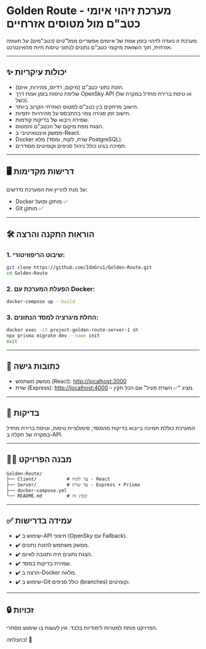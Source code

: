 # Golden Route - מערכת זיהוי איומי כטב"ם מול מטוסים אזרחיים

מערכת זו נועדה לזיהוי בזמן אמת של איומים אפשריים ממל"טים (כטב"מים) על תעופה אזרחית, תוך השוואת מיקומי כטב"ם נתונים לנתוני טיסות חיות מהאינטרנט.

---

## ✨ יכולות עיקריות

- הזנת נתוני כטב"ם (מיקום, רדיוס, מהירות, איום).
- שליפת טיסות בזמן אמת דרך OpenSky API (או טיסת ברירת מחדל במקרה של כשל).
- חישוב מרחקים בין כטב"ם למטוס האזרחי הקרוב ביותר.
- חישוב זמן סגירה צפוי בהתבסס על מהירויות יחסיות.
- שמירה וייבוא של בדיקות קודמות.
- הצגת מפת מיקום של הכטב"ם והמטוס.
- ממשק אינטואיטיבי ב-React.
- Docker מלא (שרת, לקוח, ומסד PostgreSQL).
- תמיכה בגיט כולל ניהול סניפים וקומיטים מסודרים.

---

## 🖥️ דרישות מקדימות

על מנת להריץ את המערכת נדרשים:

- Docker מותקן ופועל ✅
- Git מותקן ✅

---

## 🛠️ הוראות התקנה והרצה

### 1. שיבוט הריפוזיטורי:

```bash
git clone https://github.com/IdoGru1/Golden-Route.git
cd Golden-Route
```

### 2. הפעלת המערכת עם Docker:

```bash
docker-compose up --build
```

### 3. החלת מיגרציה למסד הנתונים:

```bash
docker exec -it project-golden-route-server-1 sh
npx prisma migrate dev --name init
exit
```

---

## 🔗 כתובות גישה

- ממשק משתמש (React): [http://localhost:3000](http://localhost:3000)
- שרת (Express): [http://localhost:4000](http://localhost:4000) – מציג "✅ השרת פעיל" אם הכל תקין.

---

## 🧪 בדיקות

המערכת כוללת תמיכה בייבוא בדיקות מהמסד, סימולציית טיסות, וטיסת ברירת מחדל במקרה של תקלה ב-API.

---

## 👨‍💻 מבנה הפרויקט

```
Golden-Route/
├── Client/           # צד לקוח - React
├── Server/           # צד שרת - Express + Prisma
├── docker-compose.yml
└── README.md         # קובץ זה
```

---

## ✅ עמידה בדרישות

- ✔️ שימוש ב-API חיצוני (OpenSky עם Fallback).
- ✔️ ממשק משתמש להזנת נתונים.
- ✔️ הצגת נתונים חיה ותגובה לאיום.
- ✔️ שמירת בדיקות במסד.
- ✔️ הרצה ב-Docker מלאה.
- ✔️ שימוש ב-Git כולל סניפים (branches) וקומיטים.

---

## 🔒 זכויות

הפרויקט פותח למטרות לימודיות בלבד. אין לעשות בו שימוש מסחרי.

בהצלחה! 🚀